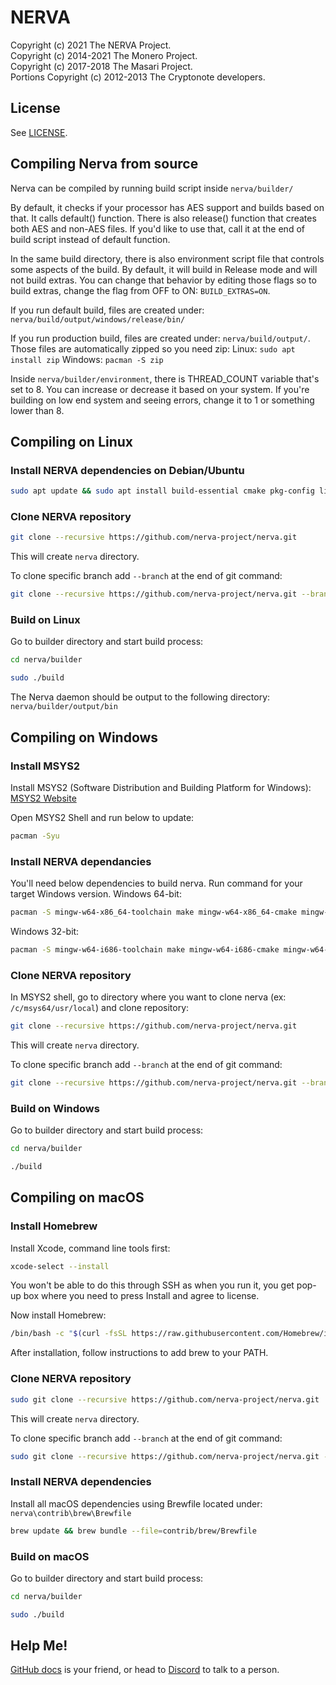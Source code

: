 # NERVA

Copyright (c) 2021 The NERVA Project.   
Copyright (c) 2014-2021 The Monero Project.   
Copyright (c) 2017-2018 The Masari Project.   
Portions Copyright (c) 2012-2013 The Cryptonote developers.



## License 

See [LICENSE](LICENSE). 



## Compiling Nerva from source 
Nerva can be compiled by running build script inside `nerva/builder/` 

By default, it checks if your processor has AES support and builds based on that.  It calls default() function.  There is also release() function that creates both AES and non-AES files.  If you'd like to use that, call it at the end of build script instead of default function. 

In the same build directory, there is also environment script file that controls some aspects of the build.  By default, it will build in Release mode and will not build extras.  You can change that behavior by editing those flags so to build extras, change the flag from OFF to ON: `BUILD_EXTRAS=ON`. 

If you run default build, files are created under: `nerva/build/output/windows/release/bin/` 

If you run production build, files are created under: `nerva/build/output/`. Those files are automatically zipped so you need zip: 
Linux: `sudo apt install zip` 
Windows: `pacman -S zip` 

Inside `nerva/builder/environment`, there is THREAD_COUNT variable that's set to 8.  You can increase or decrease it based on your system.  If you're building on low end system and seeing errors, change it to 1 or something lower than 8. 



## Compiling on Linux 

### Install NERVA dependencies on Debian/Ubuntu 
```bash
sudo apt update && sudo apt install build-essential cmake pkg-config libboost-all-dev libssl-dev libzmq3-dev libpgm-dev libunbound-dev libsodium-dev git
```

### Clone NERVA repository 
```bash
git clone --recursive https://github.com/nerva-project/nerva.git
```
This will create `nerva` directory. 

To clone specific branch add `--branch` at the end of git command: 
```bash
git clone --recursive https://github.com/nerva-project/nerva.git --branch your-branch-name
```

### Build on Linux 
Go to builder directory and start build process: 
```bash
cd nerva/builder
```
```bash
sudo ./build
```

The Nerva daemon should be output to the following directory:
```nerva/builder/output/bin```

## Compiling on Windows 

### Install MSYS2 
Install MSYS2 (Software Distribution and Building Platform for Windows): 
[MSYS2 Website][msys2-link]

Open MSYS2 Shell and run below to update: 
```bash
pacman -Syu
```

### Install NERVA dependancies 
You'll need below dependencies to build nerva.  Run command for your target Windows version. 
Windows 64-bit:
```bash
pacman -S mingw-w64-x86_64-toolchain make mingw-w64-x86_64-cmake mingw-w64-x86_64-boost mingw-w64-x86_64-openssl mingw-w64-x86_64-zeromq mingw-w64-x86_64-libsodium mingw-w64-x86_64-hidapi mingw-w64-x86_64-unbound git
```

Windows 32-bit: 
```bash
pacman -S mingw-w64-i686-toolchain make mingw-w64-i686-cmake mingw-w64-i686-boost mingw-w64-i686-openssl mingw-w64-i686-zeromq mingw-w64-i686-libsodium mingw-w64-i686-hidapi mingw-w64-i686-unbound git
```

### Clone NERVA repository 
In MSYS2 shell, go to directory where you want to clone nerva (ex: `/c/msys64/usr/local`) and clone repository: 
```bash
git clone --recursive https://github.com/nerva-project/nerva.git
```
This will create `nerva` directory. 

To clone specific branch add `--branch` at the end of git command: 
```bash
git clone --recursive https://github.com/nerva-project/nerva.git --branch your-branch-name
```

### Build on Windows 
Go to builder directory and start build process: 
```bash
cd nerva/builder
```
```bash
./build
```



## Compiling on macOS 

### Install Homebrew 
Install Xcode, command line tools first: 
```bash
xcode-select --install
```
You won't be able to do this through SSH as when you run it, you get pop-up box where you need to press Install and agree to license. 

Now install Homebrew: 
```bash
/bin/bash -c "$(curl -fsSL https://raw.githubusercontent.com/Homebrew/install/master/install.sh)"
```
After installation, follow instructions to add brew to your PATH. 

### Clone NERVA repository 
```bash
sudo git clone --recursive https://github.com/nerva-project/nerva.git
```
This will create `nerva` directory. 

To clone specific branch add `--branch` at the end of git command: 
```bash
sudo git clone --recursive https://github.com/nerva-project/nerva.git --branch your-branch-name
```

### Install NERVA dependencies 
Install all macOS dependencies using Brewfile located under: 
`nerva\contrib\brew\Brewfile` 

```bash
brew update && brew bundle --file=contrib/brew/Brewfile
```

### Build on macOS 
Go to builder directory and start build process: 
```bash
cd nerva/builder
```
```bash
sudo ./build
```



## Help Me! 

[GitHub docs][nerva-docs-link] is your friend, or head to [Discord][nerva-discord-link] to talk to a person. 



<!-- Reference links -->
[nerva-discord-link]: https://discord.gg/jsdbEns
[nerva-docs-link]: https://docs.nerva.one
[msys2-link]: https://www.msys2.org
